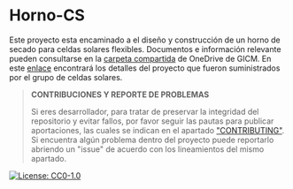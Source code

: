 # Horno-CS
Este proyecto esta encaminado a el diseño y construcción de un horno de secado para celdas solares flexibles. Documentos e información relevante pueden consultarse en la [carpeta compartida][carpeta] de OneDrive de GICM. En este [enlace][docInfo] encontrará los detalles del proyecto que fueron suministrados por el grupo de celdas solares. 

>**CONTRIBUCIONES Y REPORTE DE PROBLEMAS**
>
> Si eres desarrollador, para tratar de preservar la integridad del repositorio y evitar fallos, por favor seguir las pautas para publicar aportaciones, las cuales se indican en el apartado ["CONTRIBUTING"][contributors]. Si encuentra algún problema dentro del proyecto puede reportarlo abriendo un "issue" de acuerdo con los lineamientos del mismo apartado.

[![License: CC0-1.0](https://img.shields.io/badge/License-CC0_1.0-lightgrey.svg)](http://creativecommons.org/publicdomain/zero/1.0/)


[contributors]: CONTRIBUTING.mb
[docInfo]: https://docs.google.com/document/d/1KgRByXrc8A7OMcjD5w7Hg8IoM0wxuoulxKGeyv_lWE0/edit?usp=sharing
[carpeta]: https://docs.google.com/document/d/1KgRByXrc8A7OMcjD5w7Hg8IoM0wxuoulxKGeyv_lWE0/edit?usp=sharing